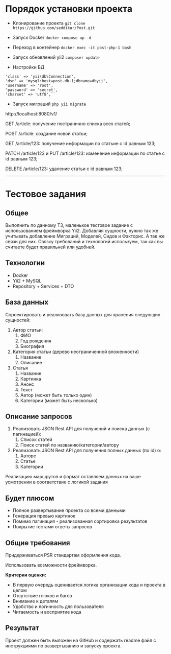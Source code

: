 # Порядок установки проекта

- Клонирование проекта
`git clone https://github.com/seddikur/Post.git`

- Запуск Docker
`docker compose up -d`

- Переход в контейнер
`docker exec -it post-php-1 bash`

- Запуск обновлений yii2
  `composer update`

- Настройки БД
```
'class' => 'yii\db\Connection',
'dsn' => 'mysql:host=post-db-1;dbname=dbyii',
'username' => 'root',
'password' => 'secret',
'charset' => 'utf8',``
```

- Запуск миграций
  `php yii migrate`

http://localhost:8080/v1/

GET /article: получение постранично списка всех статей;

POST /article: создание новой статьи;

GET /article/123: получение информации по статьие с id равным 123;

PATCH /article/123 и PUT /article/123: изменение информации по статье с id равным 123;

DELETE /article/123: удаление статьи с id равным 123;






----------------------

# Тестовое задания

## Общее

Выполнить по данному ТЗ, маленькое тестовое задание с использованием фреймворка Yii2. Добавляя сущности, нужно так же учитывать добавление Миграций, Моделей, Сидов и Фэкторис. А так же связи для них. Связку требований и технологий используем, так как вы считаете будет правильней или удобней.

## Технологии

- Docker
- Yii2 + MySQL
- Repository + Services + DTO

## База данных

Спроектировать и реализовать базу данных для хранения следующих сущностей:

1. Автор статьи:
    1. ФИО
    2. Год рождения
    3. Биография
2. Категория статьи (дерево неограниченной вложенности)
    1.  Название
    2. Описание
3. Статья
    1. Название
    2. Картинка
    3. Анонс
    4. Текст
    5. Автор (может быть только один)
    6. Категории (может быть несколько)

## Описание запросов

1. Реализовать JSON Rest API для получений и поиска данных (с пагинацией):
    1. Список статей
    2. Поиск статей по названию/категории/автору
2. Реализовать JSON Rest API для получения полных данных (по id) о:
    1. Авторе
    2. Статье
    3. Категории

Реализацию маршрутов и формат оставляем данных на ваше усмотрении в соответствие с логикой задания

## Будет плюсом

- Полное развертывание проекта со всеми данными
- Генерация превью картинок
- Помимо пагинация - реализованная сортировка результатов
- Покрытие тестами ответы запросов

## Общие требования

Придерживаться PSR стандартам оформления кода.

Использовать возможности фреймворка.

**Критерии оценки:**

- В первую очередь оценивается логика организации кода и проекта в целом
- Отсутствие глюков и багов
- Внимание к деталям
- Удобство и логичность для пользователя
- Читаемость и восприятие кода

## Результат

Проект должен быть выложен на GitHub и содержать readme файл с инструкциями по
развертыванию и запуску проекта.